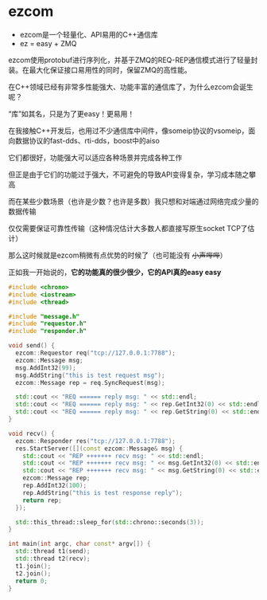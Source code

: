 # ezcom

- ezcom是一个轻量化、API易用的C++通信库
- ez = easy + ZMQ

ezcom使用protobuf进行序列化，并基于ZMQ的REQ-REP通信模式进行了轻量封装。在最大化保证接口易用性的同时，保留ZMQ的高性能。

在C++领域已经有非常多性能强大、功能丰富的通信库了，为什么ezcom会诞生呢？

“库”如其名，只是为了更easy！更易用！

在我接触C++开发后，也用过不少通信库中间件，像someip协议的vsomeip，面向数据协议的fast-dds、rti-dds，boost中的aiso

它们都很好，功能强大可以适应各种场景并完成各种工作

但正是由于它们的功能过于强大，不可避免的导致API变得复杂，学习成本随之攀高


而在某些少数场景（也许是少数？也许是多数）我只想和对端通过网络完成少量的数据传输

仅仅需要保证可靠性传输（这种情况估计大多数人都直接写原生socket TCP了估计）

那么这时候就是ezcom稍微有点优势的时候了（也可能没有 ~~小声哔哔~~）

正如我一开始说的，**它的功能真的很少很少，它的API真的easy easy**

```cpp
#include <chrono>
#include <iostream>
#include <thread>

#include "message.h"
#include "requestor.h"
#include "responder.h"

void send() {
  ezcom::Requestor req("tcp://127.0.0.1:7788");
  ezcom::Message msg;
  msg.AddInt32(99);
  msg.AddString("this is test request msg");
  ezcom::Message rep = req.SyncRequest(msg);

  std::cout << "REQ ====== reply msg: " << std::endl;
  std::cout << "REQ ====== reply msg: " << rep.GetInt32(0) << std::endl;
  std::cout << "REQ ====== reply msg: " << rep.GetString(0) << std::endl;
}

void recv() {
  ezcom::Responder res("tcp://127.0.0.1:7788");
  res.StartServer([](const ezcom::Message& msg) {
    std::cout << "REP +++++++ recv msg: " << std::endl;
    std::cout << "REP +++++++ recv msg: " << msg.GetInt32(0) << std::endl;
    std::cout << "REP +++++++ recv msg: " << msg.GetString(0) << std::endl;
    ezcom::Message rep;
    rep.AddInt32(100);
    rep.AddString("this is test response reply");
    return rep;
  });

  std::this_thread::sleep_for(std::chrono::seconds(3));
}

int main(int argc, char const* argv[]) {
  std::thread t1(send);
  std::thread t2(recv);
  t1.join();
  t2.join();
  return 0;
}

```